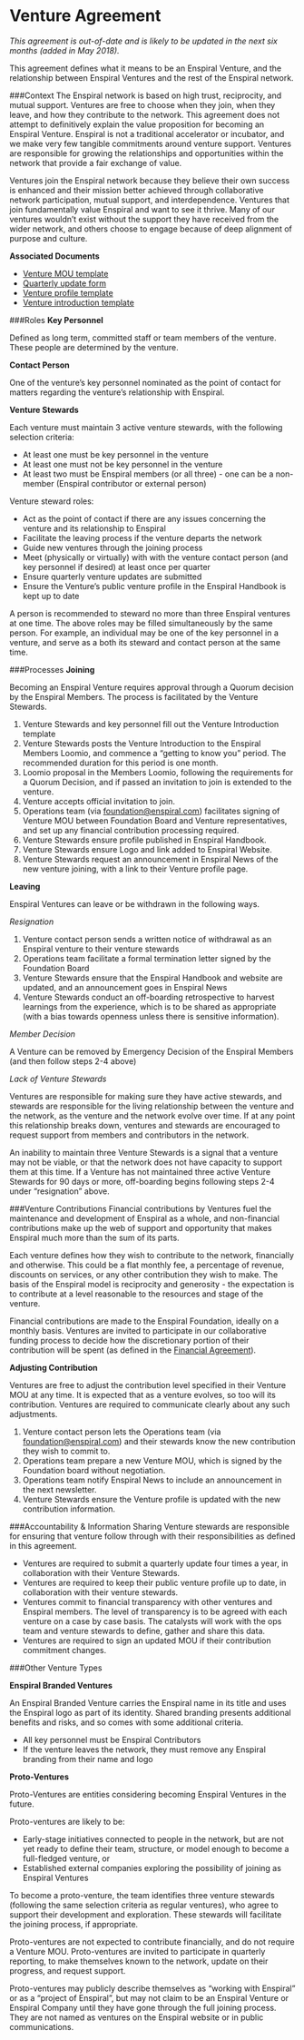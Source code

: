 # Venture Agreement

*This agreement is out-of-date and is likely to be updated in the next six months (added in May 2018).*

This agreement defines what it means to be an Enspiral Venture, and the relationship between Enspiral Ventures and the rest of the Enspiral network.

###Context
The Enspiral network is based on high trust, reciprocity, and mutual support. Ventures are free to choose when they join, when they leave, and how they contribute to the network. This agreement does not attempt to definitively explain the value proposition for becoming an Enspiral Venture. Enspiral is not a traditional accelerator or incubator, and we make very few tangible commitments around venture support. Ventures are responsible for growing the relationships and opportunities within the network that provide a fair exchange of value.

Ventures join the Enspiral network because they believe their own success is enhanced and their mission better achieved through collaborative network participation, mutual support, and interdependence. Ventures that join fundamentally value Enspiral and want to see it thrive. Many of our ventures wouldn’t exist without the support they have received from the wider network, and others choose to engage because of deep alignment of purpose and culture.

**Associated Documents**
* [Venture MOU template](venture_mou.html)
* [Quarterly update form](https://docs.google.com/forms/d/11Oz-HM1Wt8CbzxZpzGmjjFcd-sp9vahoqcLuL3UysT4/viewform)
* [Venture profile template](venture_profiles.html)
* [Venture introduction template](venture_introduction_template.html)

###Roles
**Key Personnel**

Defined as long term, committed staff or team members of the venture. These people are determined by the venture.

**Contact Person**

One of the venture’s key personnel nominated as the point of contact for matters regarding the venture’s relationship with Enspiral.

**Venture Stewards**

Each venture must maintain 3 active venture stewards, with the following selection criteria:
* At least one must be key personnel in the venture
* At least one must not be key personnel in the venture
* At least two must be Enspiral members (or all three) - one can be a non-member (Enspiral contributor or external person)

Venture steward roles:
* Act as the point of contact if there are any issues concerning the venture and its relationship to Enspiral
* Facilitate the leaving process if the venture departs the network
* Guide new ventures through the joining process
* Meet (physically or virtually) with with the venture contact person (and key personnel if desired) at least once per quarter
* Ensure quarterly venture updates are submitted
* Ensure the Venture’s public venture profile in the Enspiral Handbook is kept up to date

A person is recommended to steward no more than three Enspiral ventures at one time. The above roles may be filled simultaneously by the same person. For example, an individual may be one of the key personnel in a venture, and serve as a both its steward and contact person at the same time.

###Processes
**Joining**

Becoming an Enspiral Venture requires approval through a Quorum decision by the Enspiral Members. The process is facilitated by the Venture Stewards.

1. Venture Stewards and key personnel fill out the Venture Introduction template
2. Venture Stewards posts the Venture Introduction to the Enspiral Members Loomio, and commence a “getting to know you” period. The recommended duration for this period is one month.
3. Loomio proposal in the Members Loomio, following the requirements for a Quorum Decision, and if passed an invitation to join is extended to the venture.
4. Venture accepts official invitation to join.
5. Operations team (via foundation@enspiral.com) facilitates signing of Venture MOU between Foundation Board and Venture representatives, and set up any financial contribution processing required.
6. Venture Stewards ensure profile published in Enspiral Handbook.
7. Venture Stewards ensure Logo and link added to Enspiral Website.
8. Venture Stewards request an announcement in Enspiral News of the new venture joining, with a link to their Venture profile page.

**Leaving**

Enspiral Ventures can leave or be withdrawn in the following ways.

*Resignation*
1. Venture contact person sends a written notice of withdrawal as an Enspiral venture to their venture stewards
2. Operations team facilitate a formal termination letter signed by the Foundation Board
3. Venture Stewards ensure that the Enspiral Handbook and website are updated, and an announcement goes in Enspiral News
4. Venture Stewards conduct an off-boarding retrospective to harvest learnings from the experience, which is to be shared as appropriate (with a bias towards openness unless there is sensitive information).

*Member Decision*

A Venture can be removed by Emergency Decision of the Enspiral Members (and then follow steps 2-4 above)

*Lack of Venture Stewards*

Ventures are responsible for making sure they have active stewards, and stewards are responsible for the living relationship between the venture and the network, as the venture and the network evolve over time. If at any point this relationship breaks down, ventures and stewards are encouraged to request support from members and contributors in the network.

An inability to maintain three Venture Stewards is a signal that a venture may not be viable, or that the network does not have capacity to support them at this time. If a Venture has not maintained three active Venture Stewards for 90 days or more, off-boarding begins following steps 2-4 under “resignation” above.

###Venture Contributions
Financial contributions by Ventures fuel the maintenance and development of Enspiral as a whole, and non-financial contributions make up the web of support and opportunity that makes Enspiral much more than the sum of its parts.

Each venture defines how they wish to contribute to the network, financially and otherwise. This could be a flat monthly fee, a percentage of revenue, discounts on services, or any other contribution they wish to make. The basis of the Enspiral model is reciprocity and generosity - the expectation is to contribute at a level reasonable to the resources and stage of the venture.

Financial contributions are made to the Enspiral Foundation, ideally on a monthly basis. Ventures are invited to participate in our collaborative funding process to decide how the discretionary portion of their contribution will be spent (as defined in the [Financial Agreement](/agreements/financial.html)).

**Adjusting Contribution**

Ventures are free to adjust the contribution level specified in their Venture MOU at any time. It is expected that as a venture evolves, so too will its contribution. Ventures are required to communicate clearly about any such adjustments.

1. Venture contact person lets the Operations team (via foundation@enspiral.com) and their stewards know the new contribution they wish to commit to.
2. Operations team prepare a new Venture MOU, which is signed by the Foundation board without negotiation.
3. Operations team notify Enspiral News to include an announcement in the next newsletter.
4. Venture Stewards ensure the Venture profile is updated with the new contribution information.

###Accountability & Information Sharing
Venture stewards are responsible for ensuring that venture follow through with their responsibilities as defined in this agreement.

* Ventures are required to submit a quarterly update four times a year, in collaboration with their Venture Stewards.
* Ventures are required to keep their public venture profile up to date, in collaboration with their venture stewards.
* Ventures commit to financial transparency with other ventures and Enspiral members. The level of transparency is to be agreed with each venture on a case by case basis. The catalysts will work with the ops team and venture stewards to define, gather and share this data.
* Ventures are required to sign an updated MOU if their contribution commitment changes.


###Other Venture Types

**Enspiral Branded Ventures**

An Enspiral Branded Venture carries the Enspiral name in its title and uses the Enspiral logo as part of its identity. Shared branding presents additional benefits and risks, and so comes with some additional criteria.

* All key personnel must be Enspiral Contributors
* If the venture leaves the network, they must remove any Enspiral branding from their name and logo

**Proto-Ventures**

Proto-Ventures are entities considering becoming Enspiral Ventures in the future.

Proto-ventures are likely to be:
* Early-stage initiatives connected to people in the network, but are not yet ready to define their team, structure, or model enough to become a full-fledged venture, or
* Established external companies exploring the possibility of joining as Enspiral Ventures

To become a proto-venture, the team identifies three venture stewards (following the same selection criteria as regular ventures), who agree to support their development and exploration. These stewards will facilitate the joining process, if appropriate.

Proto-ventures are not expected to contribute financially, and do not require a Venture MOU. Proto-ventures are invited to participate in quarterly reporting, to make themselves known to the network, update on their progress, and request support.

Proto-ventures may publicly describe themselves as “working with Enspiral” or as a “project of Enspiral”, but may not claim to be an Enspiral Venture or Enspiral Company until they have gone through the full joining process. They are not named as ventures on the Enspiral website or in public communications.
